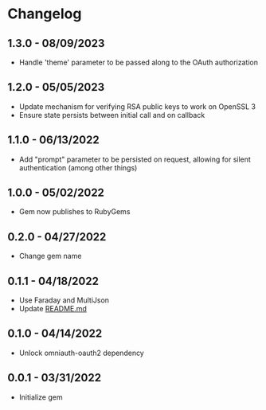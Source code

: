 Changelog
=========

## 1.3.0 - 08/09/2023
  * Handle 'theme' parameter to be passed along to the OAuth authorization

## 1.2.0 - 05/05/2023
  * Update mechanism for verifying RSA public keys to work on OpenSSL 3
  * Ensure state persists between initial call and on callback

## 1.1.0 - 06/13/2022
  * Add "prompt" parameter to be persisted on request, allowing for silent authentication (among other things)

## 1.0.0 - 05/02/2022
  * Gem now publishes to RubyGems

## 0.2.0 - 04/27/2022
  * Change gem name

## 0.1.1 - 04/18/2022
  * Use Faraday and MultiJson
  * Update [README.md]("./README.md")

## 0.1.0 - 04/14/2022
  * Unlock omniauth-oauth2 dependency

## 0.0.1 - 03/31/2022
  * Initialize gem
